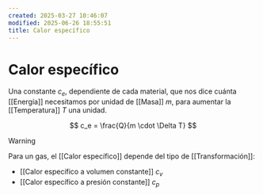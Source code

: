 ```yaml
---
created: 2025-03-27 10:46:07
modified: 2025-06-26 18:55:51
title: Calor específico
---
```


# Calor específico

Una constante $c_e$, dependiente de cada material, que nos dice cuánta [[Energía]] necesitamos por unidad de [[Masa]] $m$, para aumentar la [[Temperatura]] $T$ una unidad.

$$
c_e = \frac{Q}{m \cdot \Delta T}
$$

> [!warning]
> Para un gas, el [[Calor específico]] depende del tipo de [[Transformación]]:
> - [[Calor específico a volumen constante]] $c_v$
> - [[Calor específico a presión constante]] $c_p$
